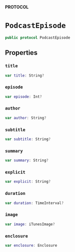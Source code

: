 **PROTOCOL**

# `PodcastEpisode`

```swift
public protocol PodcastEpisode
```

## Properties
### `title`

```swift
var title: String?
```

### `episode`

```swift
var episode: Int?
```

### `author`

```swift
var author: String?
```

### `subtitle`

```swift
var subtitle: String?
```

### `summary`

```swift
var summary: String?
```

### `explicit`

```swift
var explicit: String?
```

### `duration`

```swift
var duration: TimeInterval?
```

### `image`

```swift
var image: iTunesImage?
```

### `enclosure`

```swift
var enclosure: Enclosure
```
